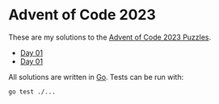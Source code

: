  # Advent of Code 2023

These are my solutions to the [Advent of Code 2023 Puzzles](https://adventofcode.com/2023/).

- [Day 01](./01/)
- [Day 01](./02/)

All solutions are written in [Go](https://go.dev). Tests can be run with:
```shell
go test ./...
```